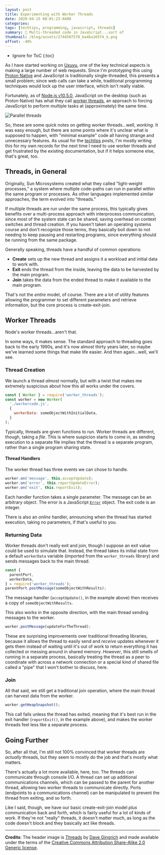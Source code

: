 ```yaml
---
layout: post
title: Experimenting with Worker Threads
date: 2020-04-15 08:01:23-0400
categories:
tags: [techtips, programming, javascript, threads]
summary: 🧵 Multi-threaded code in JavaScript...sort of
thumbnail: /blog/assets/2744507570_ba4ba165f4_k.png
offset: -40%
---
```


* Ignore for ToC
{:toc}

As I have started working on [Uxuyu](https://github.com/jcolag/Uxuyu), one of the key technical aspects is making a large number of web requests.  Since I'm prototyping this using [Proton Native](https://proton-native.js.org/#/) and JavaScript is traditionally single-threaded, this presents a small problem; since web calls can take a while, traditional programming techniques would lock up the user interface, which isn't really viable.

Fortunately, as of [Node.js v10.5.0](https://nodejs.org/en/blog/release/v10.5.0/), JavaScript on the desktop (such as Proton Native) has what they call [worker threads](https://nodejs.org/api/worker_threads.html), an approach to forcing JavaScript to perform multiple tasks at (approximately) the same time.

![Parallel threads](/blog/assets/2744507570_ba4ba165f4_k.png "Parallel threads")

So, these are some quick notes on getting worker threads...well, *working*.  It was easy enough, but there are some points where it's unclear what is supposed to happen, with "minimal example" code all having strange and unnecessary features.  As usual for the [techtips](/blog/tag/techtips/) posts, I'm mostly writing this for my own records for the next time I need to use worker threads and get frustrated by the existing documentation, but if it helps someone else, that's great, too.

## Threads, in General

Originally, Sun Microsystems created what they called "light-weight processes," a system where multiple code-paths can run in parallel within the same program or processes.  As other languages implemented similar approaches, the term evolved into "threads."

If multiple threads are run under the same process, this typically gives benefits over a multi-process approach with interprocess communication, since most of the system state can be shared, saving overhead on context switches and thread creation.  If you haven't taken an operating systems course and don't recognize those terms, they basically boil down to not needing to keep pausing and restarting programs, since everything should be running from the same package.

Generally speaking, threads have a handful of common operations:

 * **Create** sets up the new thread and assigns it a workload and initial data to work with.
 * **Exit** ends the thread from the inside, leaving the data to be harvested by the main program.
 * **Join** takes the data from the ended thread to make it available to the main program.

That's not the *entire* model, of course.  There are a lot of utility features allowing the programmer to set different parameters and retrieve information, but the core process is create-exit-join.

## Worker Threads

Node's worker threads...aren't that.

In some ways, it makes sense.  The standard approach to threading goes back to the early 1990s, and it's now almost thirty years later, so maybe we've learned some things that make life easier.  And then again...well, we'll see.

### Thread Creation

We launch a thread *almost* normally, but with a twist that makes me extremely suspicious about how this all works under the covers.

```javascript
const { Worker } = require('worker_threads');
const worker = new Worker(
  './workercode.js',
  {
    workerData: someObjectWithInitialData,
  }
);
```

Typically, threads are given functions to run.  Worker threads are different, though, taking a *file*.  This is where suspicion starts to come in, as sending execution to a separate file implies that the thread is a separate program, rather than a single program sharing state.

#### Thread Handlers

The worker thread has three events we can chose to handle.

```javascript
worker.on('message', this.acceptUpdate);
worker.on('error', this.reportUpdateError);
worker.on('exit', this.reportExit);
```

Each handler function takes a single parameter.  The message can be an arbitrary object.  The error is a JavaScript [`Error`](https://developer.mozilla.org/en-US/docs/Web/JavaScript/Reference/Global_Objects/Error) object.  The exit code is an integer.

There is also an *online* handler, announcing when the thread has started execution, taking no parameters, if that's useful to you.

### Returning Data

Worker threads don't really exit and join, though I suppose an exit value could be used to simulate that.  Instead, the thread takes its initial state from a default `workerData` variable (imported from the `worker_threads` library) and sends messages back to the main thread.

```javascript
const {
  parentPort,
  workerData,
} = require('worker_threads');
parentPort.postMessage(someObjectWithResults);
```

The message handler (`acceptUpdate()`, in the example above) then receives a copy of `someObjectWithResults`.

This also works in the opposite direction, with the main thread sending messages to the worker.

```javascript
worker.postMessage(updateForTheThread);
```

These are surprising improvements over traditional threading libraries, because it allows the thread to easily send and *receive* updates whenever it gets them instead of waiting until it's out of work to return everything it has collected or messing around in shared memory.  *However*, this still smells of running in a separate process, basically treating the thread as a peer to coordinate with across a network connection or a special kind of shared file called a "pipe" that I won't bother to discuss, here.

### Join

All that said, we still get a traditional join operation, where the main thread can harvest data from the worker.

```javascript
worker.getHeapSnapshot();
```

This call fails unless the thread has exited, meaning that it's best run in the exit handler (`reportExit()`, in the example above), and makes the worker threads feel less like a separate process.

## Going Further

So, after all that, I'm still not 100% convinced that worker threads are *actually* threads, but they seem to mostly do the job and that's mostly what matters.

There's actually a lot more available, here, too.  The threads can communicate through console I/O.  A thread can set up additional communications channels, which can be passed to the parent for another thread, allowing two worker threads to communicate directly.  Ports (endpoints to a communications channel) can be manipulated to prevent the thread from exiting, and so forth.

Like I said, though, we have our basic create-exit-join model *plus* communication back and forth, which is fairly useful for a lot of kinds of work.  If they're not "really" threads, it doesn't matter much, as long as the code doesn't block and they basically act like threads.

* * *

**Credits**:  The header image is [Threads](https://www.flickr.com/photos/ndanger/2744507570/in/photolist-5bwju3-oHmhfe-azNZVL-nRD4oA-9Av7cj-9Av72w-9AscDz-8wm2jQ-dXJied-dwoaAQ-e9hWJ3-5WvZrj-7x5JHd-bAQF6a-5prZKP-UtHaz4-KRhP9J-bparyB-UBPvhy-3Sccxf-3ScbYu-BNk4ye-KFJvL8-31V1f-jSbB3-2hPw6RT-2hPC4Gf-2hPVhpW-23myQcm-2hPJdj7-2hPTp9W-2hPJetM-2hQ33FL-2hPfRAc-2hPgXqs-2hPzVN2-23EyPNh-ripaJo-rUyG2-HJPhB-873DBk-bAFsAn-aE3xwB-8vHt7g-73p4V4-oh8NZ1-873EQT-iiLRjP-876Ne9-kJLWEe) by [Dave Gingrich](https://www.flickr.com/photos/ndanger/) and made available under the terms of the [Creative Commons Attribution Share-Alike 2.0 Generic license](https://creativecommons.org/licenses/by-sa/2.0/).
